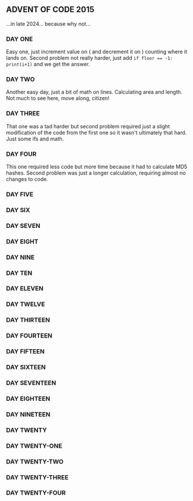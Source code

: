 ## ADVENT OF CODE 2015 ##
...in late 2024... because why not...

### DAY ONE ###

Easy one, just increment value on \( and decrement it on \) counting where it lands on. Second problem not really harder, just add `if floor == -1: print(i+1)` and we get the answer.

### DAY TWO ###

Another easy day, just a bit of math on lines. Calculating area and length. Not much to see here, move along, citizen!
### DAY THREE ###

That one was a tad harder but second problem required just a slight modification of the code from the first one so it wasn't ultimately that hard. Just some ifs and math.
### DAY FOUR ###

This one required less code but more time because it had to calculate MD5 hashes. Second problem was just a longer calculation, requiring almost no changes to code.
### DAY FIVE ###

### DAY SIX ###

### DAY SEVEN ###

### DAY EIGHT ###

### DAY NINE ###

### DAY TEN ###

### DAY ELEVEN ###

### DAY TWELVE ###

### DAY THIRTEEN ###

### DAY FOURTEEN ###    

### DAY FIFTEEN ###

### DAY SIXTEEN ###

### DAY SEVENTEEN ###

### DAY EIGHTEEN ###

### DAY NINETEEN ###

### DAY TWENTY ###

### DAY TWENTY-ONE ###

### DAY TWENTY-TWO ###

### DAY TWENTY-THREE ###

### DAY TWENTY-FOUR ###


